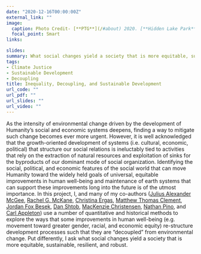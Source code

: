 ```yaml
---
date: "2020-12-16T00:00:00Z"
external_link: ""
image:
  caption: Photo Credit- [**PTG**](/#about) 2020. [**Hidden Lake Park**](https://tnstateparks.com/parks/harpeth-river), Nashville, TN.
  focal_point: Smart
links:

slides:
summary: What social changes yield a society that is more equitable, sustainable, resilient, and robust?
tags:
- Climate Justice 
- Sustainable Development
- Decoupling
title: Inequality, Decoupling, and Sustainable Development
url_code: ""
url_pdf: ""
url_slides: ""
url_video: ""
---
```


As the intensity of environmental change driven by the development of Humanity’s social and economic systems deepens, finding a way to mitigate such change becomes ever more urgent. However, it is well acknowledged that the growth-oriented development of systems (i.e. cultural, economic, political) that structure our social relations is ineluctably tied to activities that rely on the extraction of natural resources and exploitation of sinks for the byproducts of our dominant mode of social organization. Identifying the social, political, and economic features of the social world that can move Humanity toward the widely held goals of universal, equitable improvements in human well-being and maintenance of earth systems that can support these improvements long into the future is of the utmost importance. In this project, I, and many of my co-authors ([Julius Alexander McGee](/author/julius-alexander-mcgee/), [Rachel G. McKane](/author/rachel-g-mckane/), [Christina Ergas](/author/christina-ergas/), [Matthew Thomas Clement](/author/matthew-thomas-clement/), [Jordan Fox Besek](/author/jordan-fox-besek/), [Dan Shtob](/author/daniel-shtob/), [MacKenzie Christensen](/author/mackenzie-christensen/), [Nathan Pino](/author/nathan-pino/), and [Carl Appleton](/author/carl-appleton/)) use a number of quantitative and historical methods to explore the ways that some improvements in human well-being (e.g. movement toward greater gender, racial, and economic equity) re-structure development processes such that they are “decoupled” from environmental change. Put differently, I ask what social changes yield a society that is more equitable, sustainable, resilient, and robust.
